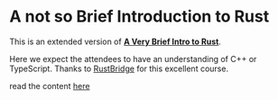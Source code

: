 # A not so Brief Introduction to Rust

This is an extended version of [**A Very Brief Intro to Rust**](https://github.com/rustbridge/a-very-brief-intro-to-rust).

Here we expect the attendees to have an understanding of C++ or TypeScript.
Thanks to [RustBridge](https://rustbridge.com/) for this excellent course.

read the content [here](./docs/content.md)
